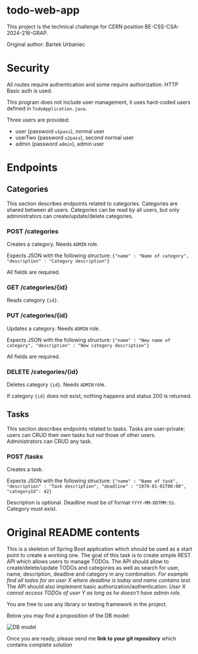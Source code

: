 # todo-web-app

This project is the technical challenge for CERN position BE-CSS-CSA-2024-216-GRAP.

Original author: Bartek Urbaniec

# Security

All routes require authentication and some require authorization. HTTP Basic auth is used.

This program does not include user management, it uses hard-coded users defined in `TodoApplication.java`.

Three users are provided:
- user (password `u1pass`), normal user
- userTwo (password `u2pass`), second normal user
- admin (password `admin`), admin user

# Endpoints

## Categories

This section describes endpoints related to categories. Categories are shared between all users.
Categories can be read by all users, but only administrators can create/update/delete categories.

### POST /categories

Creates a category. Needs `ADMIN` role.

Expects JSON with the following structure: `{"name" : "Name of category", "description" : "Category description"}`

All fields are required.

### GET /categories/{id}

Reads category `{id}`.

### PUT /categories/{id}

Updates a category. Needs `ADMIN` role.

Expects JSON with the following structure: `{"name" : "New name of category", "description" : "New category description"}`

All fields are required.

### DELETE /categories/{id}

Deletes category `{id}`. Needs `ADMIN` role.

If category `{id}` does not exist, nothing happens and status 200 is returned.

## Tasks

This section describes endpoints related to tasks. Tasks are user-private: users can CRUD their own tasks but not those of other users. Administrators can CRUD any task.

### POST /tasks

Creates a task.

Expects JSON with the following structure: `{"name" : "Name of task", "description" : "Task description", "deadline" : "1970-01-01T00:00", "categoryId": 42}`

Description is optional. Deadline must be of format `YYYY-MM-DDTMM:SS`. Category must exist.

# Original README contents

This is a skeleton of Spring Boot application which should be used as a start point to create a working one.
The goal of this task is to create simple REST API  which allows users to manage TODOs. 
The API should allow to create/delete/update TODOs and categories as well as search for user, name, description, deadline and category in any combination. *For example find all todos for an user X where deadline is today and name contains test.* 
The API should also implement basic authorization/authentication: *User X cannot access TODOs of user Y as long as he doesn't have admin role.*

You are free to use any library or testing framework in the project.

Below you may find a proposition of the DB model:

![DB model](DBModel.png)

Once you are ready, please send me **link to your git repository** which contains complete solution
